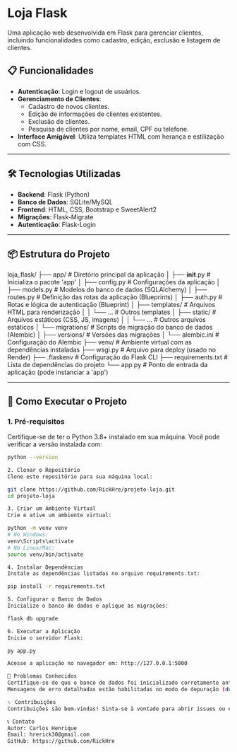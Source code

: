 # Loja Flask

Uma aplicação web desenvolvida em Flask para gerenciar clientes, incluindo funcionalidades como cadastro, edição, exclusão e listagem de clientes.

## 📋 Funcionalidades

- **Autenticação**: Login e logout de usuários.
- **Gerenciamento de Clientes**:
  - Cadastro de novos clientes.
  - Edição de informações de clientes existentes.
  - Exclusão de clientes.
  - Pesquisa de clientes por nome, email, CPF ou telefone.
- **Interface Amigável**: Utiliza templates HTML com herança e estilização com CSS.

---

## 🛠️ Tecnologias Utilizadas

- **Backend**: Flask (Python)
- **Banco de Dados**: SQLite/MySQL
- **Frontend**: HTML, CSS, Bootstrap e SweetAlert2
- **Migrações**: Flask-Migrate
- **Autenticação**: Flask-Login

---

## 📦 Estrutura do Projeto

loja_flask/
├── app/                         # Diretório principal da aplicação
│   ├── __init__.py              # Inicializa o pacote 'app'
│   ├── config.py                # Configurações da aplicação
│   ├── models.py                # Modelos do banco de dados (SQLAlchemy)
│   ├── routes.py                # Definição das rotas da aplicação (Blueprints)
│   ├── auth.py                  # Rotas e lógica de autenticação (Blueprint)
│   ├── templates/               # Arquivos HTML para renderização
│   │   └── ...                  # Outros templates
│   ├── static/                  # Arquivos estáticos (CSS, JS, imagens)
│   │   └── ...                  # Outros arquivos estáticos
│   └── migrations/              # Scripts de migração do banco de dados (Alembic)
│       ├── versions/            # Versões das migrações
│       └── alembic.ini          # Configuração do Alembic
├── venv/                        # Ambiente virtual com as dependências instaladas
├── wsgi.py                      # Arquivo para deploy (usado no Render)
├── .flaskenv                    # Configuração do Flask CLI
├── requirements.txt             # Lista de dependências do projeto
└── app.py                       # Ponto de entrada da aplicação (pode instanciar a 'app')

---

## 🚀 Como Executar o Projeto

### 1. **Pré-requisitos**
Certifique-se de ter o Python 3.8+ instalado em sua máquina. Você pode verificar a versão instalada com:
```bash
python --version

2. Clonar o Repositório
Clone este repositório para sua máquina local:

git clone https://github.com/RickHre/projeto-loja.git
cd projeto-loja

3. Criar um Ambiente Virtual
Crie e ative um ambiente virtual:

python -m venv venv
# No Windows:
venv\Scripts\activate
# No Linux/Mac:
source venv/bin/activate

4. Instalar Dependências
Instale as dependências listadas no arquivo requirements.txt:

pip install -r requirements.txt

5. Configurar o Banco de Dados
Inicialize o banco de dados e aplique as migrações:

flask db upgrade

6. Executar a Aplicação
Inicie o servidor Flask:

py app.py

Acesse a aplicação no navegador em: http://127.0.0.1:5000

🐛 Problemas Conhecidos
Certifique-se de que o banco de dados foi inicializado corretamente antes de executar a aplicação.
Mensagens de erro detalhadas estão habilitadas no modo de depuração (debug=True).

✨ Contribuições
Contribuições são bem-vindas! Sinta-se à vontade para abrir issues ou enviar pull requests

📞 Contato
Autor: Carlos Henrique
Email: hrerick30@gmail.com
GitHub: https://github.com/RickHre
